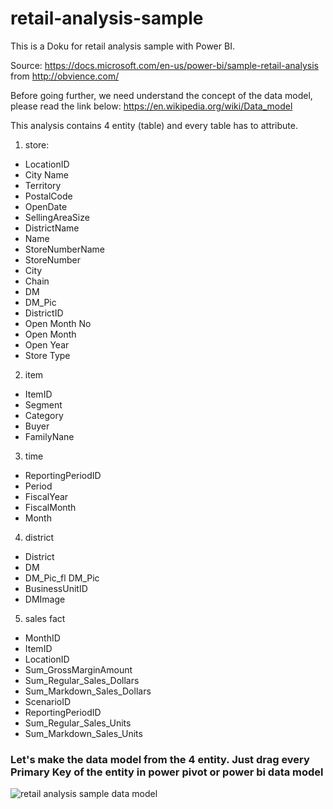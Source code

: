 # retail-analysis-sample
This is a Doku for retail analysis sample with Power BI.

Source: 
https://docs.microsoft.com/en-us/power-bi/sample-retail-analysis from http://obvience.com/

Before going further, we need understand the concept of the data model, please read the link below:
https://en.wikipedia.org/wiki/Data_model

This analysis contains 4 entity (table) and every table has to attribute.

1. store:
* LocationID
* City Name	
* Territory	
* PostalCode	
* OpenDate	
* SellingAreaSize	
* DistrictName	
* Name	
* StoreNumberName	
* StoreNumber	
* City	
* Chain	
* DM	
* DM_Pic	
* DistrictID	
* Open Month No	
* Open Month	
* Open Year	
* Store Type

2. item
* ItemID	
* Segment	
* Category	
* Buyer	
* FamilyNane

3. time
* ReportingPeriodID	
* Period	
* FiscalYear	
* FiscalMonth	
* Month

4. district
* District	
* DM	
* DM_Pic_fl	DM_Pic	
* BusinessUnitID	
* DMImage

5. sales fact
* MonthID	
* ItemID	
* LocationID	
* Sum_GrossMarginAmount	
* Sum_Regular_Sales_Dollars	
* Sum_Markdown_Sales_Dollars	
* ScenarioID	
* ReportingPeriodID	
* Sum_Regular_Sales_Units	
* Sum_Markdown_Sales_Units


### Let's make the data model from the 4 entity. Just drag every Primary Key of the entity in power pivot or power bi data model
![retail analysis sample data model](https://user-images.githubusercontent.com/27078712/40864635-e6a6188e-65f4-11e8-8d18-22021f05a6d5.PNG)




